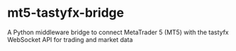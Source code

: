 # mt5-tastyfx-bridge
A Python middleware bridge to connect MetaTrader 5 (MT5) with the tastyfx WebSocket API for trading and market data
